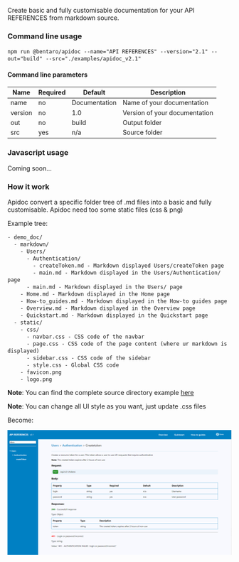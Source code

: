 Create basic and fully customisable documentation for your API REFERENCES from markdown source.

### Command line usage

```
npm run @bentaro/apidoc --name="API REFERENCES" --version="2.1" --out="build" --src="./examples/apidoc_v2.1"
```

#### Command line parameters

|   Name   |  Required |      Default      |          Description          |
| -------- | --------- | ----------------- | ----------------------------- |
|  name    |    no     |   Documentation   |   Name of your documentation  |
| version  |    no     |        1.0        | Version of your documentation |
|   out    |    no     |       build       |         Output folder         |
|   src    |    yes    |        n/a        |         Source folder         |

### Javascript usage

Coming soon...

### How it work

Apidoc convert a specific folder tree of .md files into a basic and fully customisable. Apidoc need too some static files (css & png)

Example tree:

```
- demo_doc/
  - markdown/
    - Users/
      - Authentication/
        - createToken.md - Markdown displayed Users/createToken page
        - main.md - Markdown displayed in the Users/Authentication/ page
      - main.md - Markdown displayed in the Users/ page
    - Home.md - Markdown displayed in the Home page
    - How-to_guides.md - Markdown displayed in the How-to guides page
    - Overview.md - Markdown displayed in the Overview page
    - Quickstart.md - Markdown displayed in the Quickstart page
  - static/
    - css/
      - navbar.css - CSS code of the navbar
      - page.css - CSS code of the page content (where ur markdown is displayed)
      - sidebar.css - CSS code of the sidebar
      - style.css - Global CSS code
    - favicon.png
    - logo.png
```

**Note**: You can find the complete source directory example [here](https://github.com/theben67/apidoc/tree/master/examples/apidoc_v2.1)

**Note**: You can change all UI style as you want, just update .css files

Become:

![](https://raw.githubusercontent.com/theben67/apidoc/master/examples/screenshot.png)
